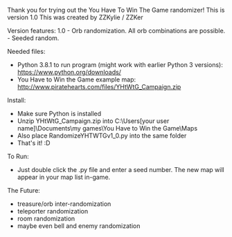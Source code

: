 Thank you for trying out the You Have To Win The Game randomizer!
This is version 1.0
This was created by ZZKylie / ZZKer

Version features:
 1.0 -  Orb randomization. All orb combinations are possible.
     -  Seeded random.

Needed files:
 -  Python 3.8.1 to run program (might work with earlier Python 3 versions):
   https://www.python.org/downloads/
 -  You Have to Win the Game example map:
   http://www.piratehearts.com/files/YHtWtG_Campaign.zip

Install:
 -  Make sure Python is installed
 -  Unzip YHtWtG_Campaign.zip into C:\Users\[your user name]\Documents\my games\You Have to Win the Game\Maps
 -  Also place RandomizeYHTWTGv1_0.py into the same folder
 -  That's it! :D

To Run:
 -  Just double click the .py file and enter a seed number. The new map will appear in your map list in-game.

The Future:
 -  treasure/orb inter-randomization
 -  teleporter randomization
 -  room randomization
 -  maybe even bell and enemy randomization
